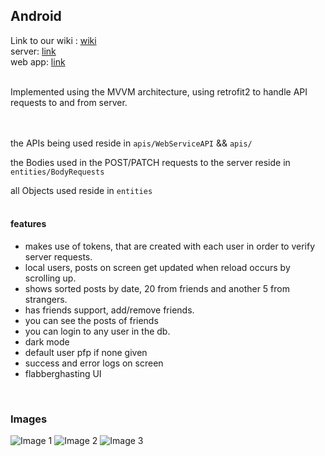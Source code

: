 ## Android

Link to our wiki : [wiki](https://github.com/suarezmanuel/Manikel/wiki)<br>
server: [link](https://github.com/MikeShlapakov/Manikel-server-side) <br>
web app: [link](https://github.com/MikeShlapakov/Manikel-web-app/tree/Part3) <br>

<br>
Implemented using the MVVM architecture, 
using retrofit2 to handle API requests to and from server.
<br><br><br>

the APIs being used reside in
```apis/WebServiceAPI```  &&  ```apis/```

the Bodies used in the POST/PATCH requests to the server reside in 
```entities/BodyRequests```

all Objects used reside in 
```entities```
<br><br>

#### features
- makes use of tokens, that are created with each user in order to verify server requests.
- local users, posts on screen get updated when reload occurs by scrolling up.
- shows sorted posts by date, 20 from friends and another 5 from strangers.
- has friends support, add/remove friends.
- you can see the posts of friends
- you can login to any user in the db.
- dark mode
- default user pfp if none given
- success and error logs on screen
- flabberghasting UI

<br>

### Images

![Image 1](proof/1.png)
![Image 2](proof/2.png)
![Image 3](proof/3.png)




